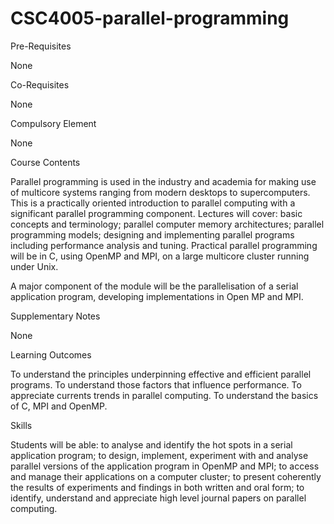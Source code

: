 # CSC4005-parallel-programming

Pre-Requisites 

None 

Co-Requisites 

None 

Compulsory Element 

None 

Course Contents 

Parallel programming is used in the industry and academia for making use of multicore systems ranging from modern desktops to supercomputers. This is a practically oriented introduction to parallel computing with a significant parallel programming component. Lectures will cover: basic concepts and terminology; parallel computer memory architectures; parallel programming models; designing and implementing parallel programs including performance analysis and tuning. Practical parallel programming will be in C, using OpenMP and MPI, on a large multicore cluster running under Unix.
  
A major component of the module will be the parallelisation of a serial application program, developing implementations in Open MP and MPI. 

Supplementary Notes 

None 

Learning Outcomes 

To understand the principles underpinning effective and efficient parallel programs. To understand those factors that influence performance. To appreciate currents trends in parallel computing. To understand the basics of C, MPI and OpenMP. 

Skills 

Students will be able: to analyse and identify the hot spots in a serial application program; to design, implement, experiment with and analyse parallel versions of the application program in OpenMP and MPI; to access and manage their applications on a computer cluster; to present coherently the results of experiments and findings in both written and oral form; to identify, understand and appreciate high level journal papers on parallel computing. 
